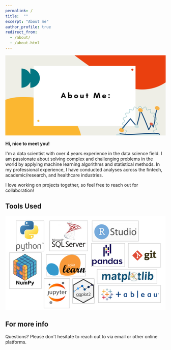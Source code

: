 ```yaml
---
permalink: /
title:  ""
excerpt: "About me"
author_profile: true
redirect_from: 
  - /about/
  - /about.html
---
```


![about me banner](/images/AboutMe.png) 

<b> Hi, nice to meet you! </b>

I'm a data scientist with over 4 years experience in the data science field. I am passionate about solving complex and challenging problems in the world by applying machine learning algorithms and statistical methods. In my professional experience, I have conducted analyses across the fintech, academic/research, and healthcare industries.

I love working on projects together, so feel free to reach out for collaboration!


Tools Used
------
![combined logos](/images/LogosCombined.png) 


For more info
------
Questions? Please don't hesitate to reach out to via email or other online platforms.
